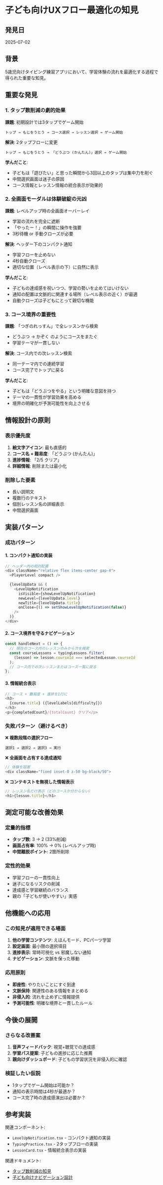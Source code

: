 # 子ども向けUXフロー最適化の知見

## 発見日
2025-07-02

## 背景
5歳児向けタイピング練習アプリにおいて、学習体験の流れを最適化する過程で得られた重要な知見。

## 重要な発見

### 1. タップ数削減の劇的効果

**課題**: 初期設計では3タップでゲーム開始
```
トップ → もじをうとう → コース選択 → レッスン選択 → ゲーム開始
```

**解決**: 2タップフローに変更
```
トップ → もじをうとう → 「どうぶつ (かんたん)」選択 → ゲーム開始
```

**学んだこと**:
- 子どもは「遊びたい」と思った瞬間から3回以上のタップは集中力を削ぐ
- 中間選択画面は迷子の原因
- コース情報とレッスン情報の統合表示が効果的

### 2. 全画面モーダルは体験破綻の元凶

**課題**: レベルアップ時の全画面オーバーレイ
- 学習の流れを完全に遮断
- 「やったー！」の瞬間に操作を強要
- 3秒待機 or 手動クローズが必要

**解決**: ヘッダー下のコンパクト通知
- 学習フローを止めない
- 4秒自動クローズ
- 適切な位置（レベル表示の下）に自然に表示

**学んだこと**:
- 子どもの達成感を祝いつつ、学習の勢いを止めてはいけない
- 通知の配置は文脈的に関連する場所（レベル表示の近く）が最適
- 自動クローズは子どもにとって親切な機能

### 3. コース境界の重要性

**課題**: 「つぎのれっすん」で全レッスンから検索
- どうぶつ → かぞく のようにコースをまたぐ
- 学習テーマが一貫しない

**解決**: コース内での次レッスン検索
- 同一テーマ内での連続学習
- コース完了でトップに戻る

**学んだこと**:
- 子どもは「どうぶつをやる」という明確な意図を持つ
- テーマの一貫性が学習効果を高める
- 境界の明確化が予測可能性を向上させる

## 情報設計の原則

### 表示優先度
1. **絵文字アイコン**: 最も直感的
2. **コース名 + 難易度**: 「どうぶつ (かんたん)」
3. **進捗情報**: 「2/5 クリア」
4. **詳細情報**: 削除または最小化

### 削除した要素
- 長い説明文
- 複数行のテキスト
- 個別レッスン名の詳細表示
- 中間選択画面

## 実装パターン

### 成功パターン

#### 1. コンパクト通知の実装
```typescript
// ヘッダー内の相対配置
<div className="relative flex items-center gap-4">
  <PlayerLevel compact />
  
  {levelUpData && (
    <LevelUpNotification
      isVisible={showLevelUpNotification}
      newLevel={levelUpData.level}
      newTitle={levelUpData.title}
      onClose={() => setShowLevelUpNotification(false)}
    />
  )}
</div>
```

#### 2. コース境界を守るナビゲーション
```typescript
const handleNext = () => {
  // 現在のコース内のレッスンのみから次を検索
  const courseLessons = typingLessons.filter(
    (lesson) => lesson.courseId === selectedLesson.courseId
  );
  // コース内での次レッスンまたはコース一覧に戻る
};
```

#### 3. 情報統合表示
```typescript
// コース + 難易度 + 進捗を1行に
<h3>
  {course.title} ({levelLabels[difficulty]})
</h3>
<p>{completedCount}/{totalCount} クリア</p>
```

### 失敗パターン（避けるべき）

❌ **複数段階の選択フロー**
```
選択1 → 選択2 → 選択3 → 実行
```

❌ **全画面を占有する達成通知**
```typescript
// 体験を阻害
<div className="fixed inset-0 z-50 bg-black/50">
```

❌ **コンテキストを無視した情報表示**
```typescript
// レッスン名だけ表示（どのコースか分からない）
<h1>{lesson.title}</h1>
```

## 測定可能な改善効果

### 定量的指標
- **タップ数**: 3 → 2 (33%削減)
- **画面占有率**: 100% → 0% (レベルアップ時)
- **中間離脱ポイント**: 2箇所削除

### 定性的効果
- 学習フローの一貫性向上
- 迷子になるリスクの削減
- 達成感と学習継続のバランス
- 親の「子どもが使いやすい」実感

## 他機能への応用

### この知見が適用できる場面
1. **他の学習コンテンツ**: えほんモード、PCパーツ学習
2. **設定画面**: 最小限の選択項目
3. **進捗表示**: 常時可視化 vs 邪魔しない通知
4. **ナビゲーション**: 文脈を保った移動

### 応用原則
- **即座性**: やりたいことにすぐ到達
- **文脈保持**: 関連性のある情報をまとめる
- **非侵入的**: 流れを止めずに情報提供
- **予測可能性**: 明確な境界と一貫したルール

## 今後の展開

### さらなる改善案
1. **音声フィードバック**: 視覚+聴覚での達成感
2. **学習パス提案**: 子どもの進捗に応じた推薦
3. **親向けダッシュボード**: 子どもの学習状況を非侵入的に確認

### 検証したい仮説
- 1タップでゲーム開始は可能か？
- 通知の表示時間は4秒が最適か？
- コース完了時の達成感演出は必要か？

## 参考実装

関連コンポーネント:
- `LevelUpNotification.tsx` - コンパクト通知の実装
- `TypingPractice.tsx` - 2タップフローの実装
- `LessonCard.tsx` - 情報統合表示の実装

関連ドキュメント:
- [タップ数削減の知見](./child-ux-tap-reduction.md)
- [子ども向けナビゲーション設計](./child-navigation-design.md)